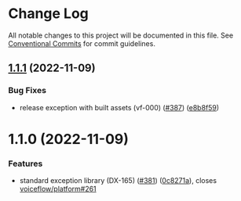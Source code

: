 # Change Log

All notable changes to this project will be documented in this file.
See [Conventional Commits](https://conventionalcommits.org) for commit guidelines.

## [1.1.1](https://github.com/voiceflow/libs/compare/@voiceflow/exception@1.1.0...@voiceflow/exception@1.1.1) (2022-11-09)


### Bug Fixes

* release exception with built assets (vf-000) ([#387](https://github.com/voiceflow/libs/issues/387)) ([e8b8f59](https://github.com/voiceflow/libs/commit/e8b8f59491134f4159962dbe64843cc0b3777346))





# 1.1.0 (2022-11-09)


### Features

* standard exception library (DX-165) ([#381](https://github.com/voiceflow/libs/issues/381)) ([0c8271a](https://github.com/voiceflow/libs/commit/0c8271aa2267017830f3f03ee2d29340471c41f8)), closes [voiceflow/platform#261](https://github.com/voiceflow/platform/issues/261)
